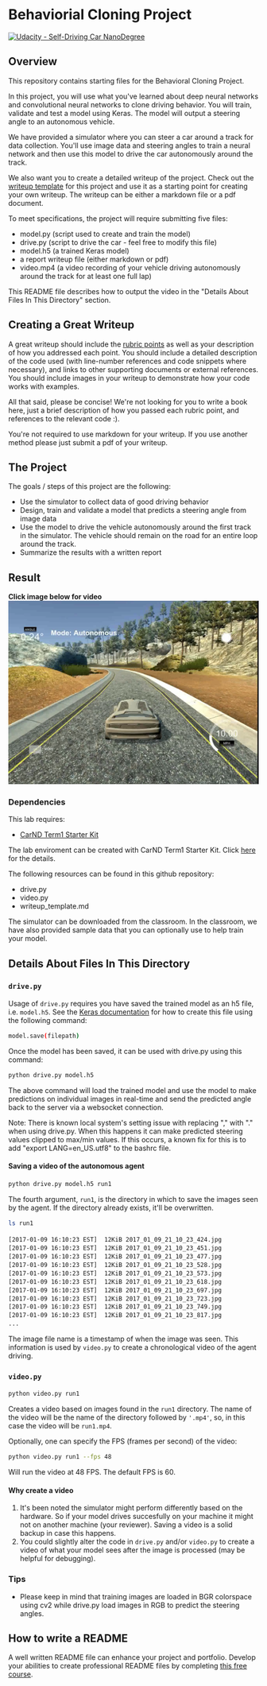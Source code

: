 # Behaviorial Cloning Project

[![Udacity - Self-Driving Car NanoDegree](https://s3.amazonaws.com/udacity-sdc/github/shield-carnd.svg)](http://www.udacity.com/drive)

Overview
---
This repository contains starting files for the Behavioral Cloning Project.

In this project, you will use what you've learned about deep neural networks and convolutional neural networks to clone driving behavior. You will train, validate and test a model using Keras. The model will output a steering angle to an autonomous vehicle.

We have provided a simulator where you can steer a car around a track for data collection. You'll use image data and steering angles to train a neural network and then use this model to drive the car autonomously around the track.

We also want you to create a detailed writeup of the project. Check out the [writeup template](https://github.com/udacity/CarND-Behavioral-Cloning-P3/blob/master/writeup_template.md) for this project and use it as a starting point for creating your own writeup. The writeup can be either a markdown file or a pdf document.

To meet specifications, the project will require submitting five files: 
* model.py (script used to create and train the model)
* drive.py (script to drive the car - feel free to modify this file)
* model.h5 (a trained Keras model)
* a report writeup file (either markdown or pdf)
* video.mp4 (a video recording of your vehicle driving autonomously around the track for at least one full lap)

This README file describes how to output the video in the "Details About Files In This Directory" section.

Creating a Great Writeup
---
A great writeup should include the [rubric points](https://review.udacity.com/#!/rubrics/432/view) as well as your description of how you addressed each point.  You should include a detailed description of the code used (with line-number references and code snippets where necessary), and links to other supporting documents or external references.  You should include images in your writeup to demonstrate how your code works with examples.  

All that said, please be concise!  We're not looking for you to write a book here, just a brief description of how you passed each rubric point, and references to the relevant code :). 

You're not required to use markdown for your writeup.  If you use another method please just submit a pdf of your writeup.

The Project
---
The goals / steps of this project are the following:
* Use the simulator to collect data of good driving behavior 
* Design, train and validate a model that predicts a steering angle from image data
* Use the model to drive the vehicle autonomously around the first track in the simulator. The vehicle should remain on the road for an entire loop around the track.
* Summarize the results with a written report

Result
---
**Click image below for video**
[![IMAGE ALT TEXT](./images/cover.PNG)](https://youtu.be/Fsk3lDpV1GQ)

### Dependencies
This lab requires:

* [CarND Term1 Starter Kit](https://github.com/udacity/CarND-Term1-Starter-Kit)

The lab enviroment can be created with CarND Term1 Starter Kit. Click [here](https://github.com/udacity/CarND-Term1-Starter-Kit/blob/master/README.md) for the details.

The following resources can be found in this github repository:
* drive.py
* video.py
* writeup_template.md

The simulator can be downloaded from the classroom. In the classroom, we have also provided sample data that you can optionally use to help train your model.

## Details About Files In This Directory

### `drive.py`

Usage of `drive.py` requires you have saved the trained model as an h5 file, i.e. `model.h5`. See the [Keras documentation](https://keras.io/getting-started/faq/#how-can-i-save-a-keras-model) for how to create this file using the following command:
```sh
model.save(filepath)
```

Once the model has been saved, it can be used with drive.py using this command:

```sh
python drive.py model.h5
```

The above command will load the trained model and use the model to make predictions on individual images in real-time and send the predicted angle back to the server via a websocket connection.

Note: There is known local system's setting issue with replacing "," with "." when using drive.py. When this happens it can make predicted steering values clipped to max/min values. If this occurs, a known fix for this is to add "export LANG=en_US.utf8" to the bashrc file.

#### Saving a video of the autonomous agent

```sh
python drive.py model.h5 run1
```

The fourth argument, `run1`, is the directory in which to save the images seen by the agent. If the directory already exists, it'll be overwritten.

```sh
ls run1

[2017-01-09 16:10:23 EST]  12KiB 2017_01_09_21_10_23_424.jpg
[2017-01-09 16:10:23 EST]  12KiB 2017_01_09_21_10_23_451.jpg
[2017-01-09 16:10:23 EST]  12KiB 2017_01_09_21_10_23_477.jpg
[2017-01-09 16:10:23 EST]  12KiB 2017_01_09_21_10_23_528.jpg
[2017-01-09 16:10:23 EST]  12KiB 2017_01_09_21_10_23_573.jpg
[2017-01-09 16:10:23 EST]  12KiB 2017_01_09_21_10_23_618.jpg
[2017-01-09 16:10:23 EST]  12KiB 2017_01_09_21_10_23_697.jpg
[2017-01-09 16:10:23 EST]  12KiB 2017_01_09_21_10_23_723.jpg
[2017-01-09 16:10:23 EST]  12KiB 2017_01_09_21_10_23_749.jpg
[2017-01-09 16:10:23 EST]  12KiB 2017_01_09_21_10_23_817.jpg
...
```

The image file name is a timestamp of when the image was seen. This information is used by `video.py` to create a chronological video of the agent driving.

### `video.py`

```sh
python video.py run1
```

Creates a video based on images found in the `run1` directory. The name of the video will be the name of the directory followed by `'.mp4'`, so, in this case the video will be `run1.mp4`.

Optionally, one can specify the FPS (frames per second) of the video:

```sh
python video.py run1 --fps 48
```

Will run the video at 48 FPS. The default FPS is 60.

#### Why create a video

1. It's been noted the simulator might perform differently based on the hardware. So if your model drives succesfully on your machine it might not on another machine (your reviewer). Saving a video is a solid backup in case this happens.
2. You could slightly alter the code in `drive.py` and/or `video.py` to create a video of what your model sees after the image is processed (may be helpful for debugging).

### Tips
- Please keep in mind that training images are loaded in BGR colorspace using cv2 while drive.py load images in RGB to predict the steering angles.

## How to write a README
A well written README file can enhance your project and portfolio.  Develop your abilities to create professional README files by completing [this free course](https://www.udacity.com/course/writing-readmes--ud777).

